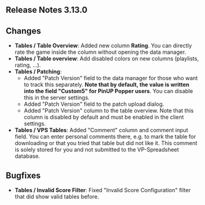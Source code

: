 ## Release Notes 3.13.0

## Changes

- **Tables / Table Overview**: Added new column **Rating**. You can directly rate the game inside the column without opening the data manager.
- **Tables / Table overview**: Add disabled colors on new columns (playlists, rating, ...).
- **Tables / Patching**: 
  - Added "Patch Version" field to the data manager for those who want to track this separately. **Note that by default, the value is written into the field "Custom5" for PinUP Popper users**. You can disable this in the server settings.
  - Added "Patch Version" field to the patch upload dialog.
  - Added "Patch Version" column to the table overview. Note that this column is disabled by default and must be enabled in the client settings.
- **Tables / VPS Tables**: Added "Comment" column and comment input field. You can enter personal comments there, e.g. to mark the table for downloading or that you tried that table but did not like it. This comment is solely stored for you and not submitted to the VP-Spreadsheet database.


## Bugfixes

- **Tables / Invalid Score Filter**: Fixed "Invalid Score Configuration" filter that did show valid tables before.